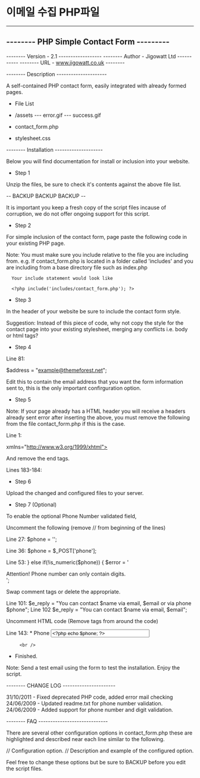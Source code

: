 # 이메일 수집 PHP파일


------------------------------------------
-------- PHP Simple Contact Form ---------
------------------------------------------

-------- Version - 2.1 ------------------
-------- Author - Jigowatt Ltd -----------
-------- URL - www.jigowatt.co.uk --------



-------- Description ---------------------


A self-contained PHP contact form, easily integrated with already formed pages.


- File List

- /assets
--- error.gif
--- success.gif

- contact_form.php
- stylesheet.css



-------- Installation --------------------


Below you will find documentation for install or inclusion into your website.



- Step 1

Unzip the files, be sure to check it's contents against the above file list.


-- BACKUP BACKUP BACKUP --

It is important you keep a fresh copy of the script files incause of corruption, we do not offer
ongoing support for this script.


- Step 2

For simple inclusion of the contact form, page paste the following code in your existing PHP page.


<?php include('contact_form.php'); ?>


Note: You must make sure you include relative to the file you are including from.
	  e.g. If contact_form.php is located in a folder called 'includes' and you are including from a base
	  directory file such as index.php

	  Your include statement would look like

	  <?php include('includes/contact_form.php'); ?>


- Step 3

In the header of your website be sure to include the contact form style.


<link href="stylesheet.css" rel="stylesheet" type="text/css" />


Suggestion: Instead of this piece of code, why not copy the style for the contact page into your
existing stylesheet, merging any conflicts i.e. body or html tags?


- Step 4

Line 81:

$address = "example@themeforest.net";

Edit this to contain the email address that you want the form information sent to, this is the
only important confirguration option.


- Step 5

Note: If your page already has a HTML header you will receive a headers already sent error
after inserting the above, you must remove the following from the file contact_form.php if this is the
case.

Line 1:

<!DOCTYPE html PUBLIC "-//W3C//DTD XHTML 1.0 Transitional//EN"
"http://www.w3.org/TR/xhtml1/DTD/xhtml1-transitional.dtd"> <html
xmlns="http://www.w3.org/1999/xhtml">

<head> <meta http-equiv="content-type" content="text/html; charset=windows-1250">
<title>Simple PHP Contact Form</title> <link href="stylesheet.css" rel="stylesheet" type="text/css" /> </head>

<body>


And remove the end tags.

Lines 183-184:

</body>
</html>


- Step 6

Upload the changed and configured files to your server.

- Step 7 (Optional)

To enable the optional Phone Number validated field,

Uncomment the following (remove // from beginning of the lines)

Line 27:   $phone	= '';

Line 36:   $phone	= $_POST['phone'];

Line 53:   } else if(!is_numeric($phone)) {
				$error = '<div class="error_message">Attention! Phone number can only contain digits.</div>';


Swap comment tags or delete the appropriate.

Line 101:   $e_reply = "You can contact $name via email, $email or via phone $phone";
Line 102   $e_reply = "You can contact $name via email, $email";

Uncomment HTML code (Remove <!-- and --> tags from around the code)

Line 143:  <label for=phone accesskey=P><span class="required">*</span> Phone</label>
                 <input name="phone" type="text" id="phone" size="30" value="<?php echo $phone; ?>" />

		 <br />

- Finished.

Note: Send a test email using the form to test the installation. Enjoy the script.

-------- CHANGE LOG ----------------------

31/10/2011 - Fixed deprecated PHP code, added error mail checking
24/06/2009 - Updated readme.txt for phone number validation.
24/06/2009 - Added support for phone number and digit validation.

-------- FAQ -----------------------------

There are several other configuration options in contact_form.php these are highlighted and described
near each line similar to the following.

// Configuration option.
// Description and example of the configured option.

Feel free to change these options but be sure to BACKUP before you edit the script files.


